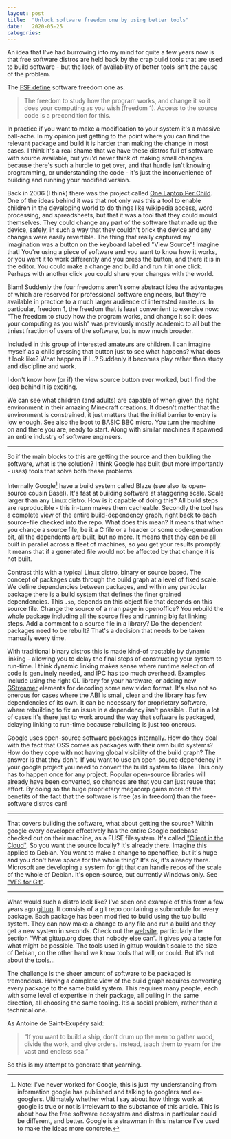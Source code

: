 ```yaml
---
layout: post
title:  "Unlock software freedom one by using better tools"
date:   2020-05-25
categories:
---
```

An idea that I've had burrowing into my mind for quite a few years now is that free software distros are held back by the crap build tools that are used to build software - but the lack of availability of better tools isn’t the cause of the problem.

The [FSF define] software freedom one as:

> The freedom to study how the program works, and change it so it does your computing as you wish (freedom 1). Access to the source code is a precondition for this.

In practice if you want to make a modification to your system it's a massive ball-ache.  In my opinion just getting to the point where you can find the relevant package and build it is harder than making the change in most cases.  I think it's a real shame that we have these distros full of software with source available, but you'd never think of making small changes because there's such a hurdle to get over, and that hurdle isn't knowing programming, or understanding the code - it's just the inconvenience of building and running your modified version.

Back in 2006 (I think) there was the project called [One Laptop Per Child][olpc].  One of the ideas behind it was that not only was this a tool to enable children in the developing world to do things like wikipedia access, word processing, and spreadsheets, but that it was a tool that they could mould themselves.  They could change any part of the software that made up the device, safely, in such a way that they couldn't brick the device and any changes were easily revertible.  The thing that really captured my imagination was a button on the keyboard labelled "View Source"!  Imagine that!  You're using a piece of software and you want to know how it works, or you want it to work differently and you press the button, and there it is in the editor.  You could make a change and build and run it in one click. Perhaps with another click you could share your changes with the world.

Blam! Suddenly the four freedoms aren't some abstract idea the advantages of which are reserved for professional software engineers, but they're available in practice to a much larger audience of interested amateurs.  In particular, freedom 1, the freedom that is least convenient to exercise now:  "The freedom to study how the program works, and change it so it does your computing as you wish" was previously mostly academic to all but the tiniest fraction of users of the software, but is now much broader.

Included in this group of interested amateurs are children.  I can imagine myself as a child pressing that button just to see what happens? what does it look like? What happens if I...?  Suddenly it becomes play rather than study and discipline and work.

I don't know how (or if) the view source button ever worked, but I find the idea behind it is exciting.

We can see what children (and adults) are capable of when given the right environment in their amazing Minecraft creations.  It doesn't matter that the environment is constrained, it just matters that the initial barrier to entry is low enough.  See also the boot to BASIC BBC micro.  You turn the machine on and there you are, ready to start.  Along with similar machines it spawned an entire industry of software engineers.

----

So if the main blocks to this are getting the source and then building the software, what is the solution?  I think Google has built (but more importantly - uses) tools that solve both these problems.

Internally Google[^1] have a build system called Blaze (see also its open-source cousin Basel). It's fast at building software at staggering scale.  Scale larger than any Linux distro.  How is it capable of doing this?  All build steps are reproducible - this in-turn makes them cacheable.  Secondly the tool has a complete view of the entire build-dependency graph, right back to each source-file checked into the repo. What does this mean? It means that when you change a source file, be it a C file or a header or some code-generation bit, all the dependents are built, but no more.  It means that they can be all built in parallel across a fleet of machines, so you get your results promptly.  It means that if a generated file would not be affected by that change it is not built.

Contrast this with a typical Linux distro, binary or source based.  The concept of packages cuts through the build graph at a level of fixed scale.  We define dependencies between packages, and within any particular package there is a build system that defines the finer grained dependencies. This `.so`, depends on this object file that depends on this source file.  Change the source of a man page in openoffice?  You rebuild the whole package including all the source files and running big fat linking steps.  Add a comment to a source file in a library?  Do the dependent packages need to be rebuilt?  That's a decision that needs to be taken manually every time.

With traditional binary distros this is made kind-of tractable by dynamic linking - allowing you to delay the final steps of constructing your system to run-time.  I think dynamic linking makes sense where runtime selection of code is genuinely needed, and IPC has too much overhead.  Examples include using the right GL library for your hardware, or adding new [GStreamer] elements for decoding some new video format.  It's also not so onerous for cases where the ABI is small, clear and the library has few dependencies of its own.  It can be necessary for proprietary software, where rebuilding to fix an issue in a dependency isn't possible . But in a lot of cases it's there just to work around the way that software is packaged, delaying linking to run-time because rebuilding is just too onerous.

Google uses open-source software packages internally.  How do they deal with the fact that OSS comes as packages with their own build systems?  How do they cope with not having global visibility of the build graph? The answer is that they don't. If you want to use an open-source dependency in your google project you need to convert the build system to Blaze.  This only has to happen once for any project.  Popular open-source libraries will already have been converted, so chances are that you can just reuse that effort.  By doing so the huge proprietary megacorp gains more of the benefits of the fact that the software is free (as in freedom) than the free-software distros can!

----

That covers building the software, what about getting the source?  Within google every developer effectively has the entire Google codebase checked out on their machine, as a FUSE filesystem.  It's called ["Client in the Cloud"][1].  So you want the source locally?  It's already there. Imagine this applied to Debian.  You want to make a change to openoffice, but it's huge and you don't have space for the whole thing?  It's ok, it's already there. Microsoft are developing a system for git that can handle repos of the scale of the whole of Debian. It's open-source, but currently Windows only.  See ["VFS for Git"][2].

----

What would such a distro look like?  I’ve seen one example of this from a few years ago [gittup].  It consists of a git repo containing a submodule for every package.  Each package has been modified to build using the tup build system.  They can now make a change to any file and run a build and they get a new system in seconds. Check out the [website](http://gittup.org/gittup/), particularly the section “What gittup.org does that nobody else can”. It gives you a taste for what might be possible. The tools used in gittup wouldn’t scale to the size of Debian, on the other hand we know tools that will, or could.  But it’s not about the tools…

The challenge is the sheer amount of software to be packaged is tremendous.  Having a complete view of the build graph requires converting every package to the same build system. This requires many people, each with some level of expertise in their package, all pulling in the same direction, all choosing the same tooling. It’s a social problem, rather than a technical one.

As Antoine de Saint-Exupéry said:

> “If you want to build a ship, don’t drum up the men to gather wood, divide the work, and give orders. Instead, teach them to yearn for the vast and endless sea.”

So this is my attempt to generate that yearning.

[1]: https://cacm.acm.org/magazines/2016/7/204032-why-google-stores-billions-of-lines-of-code-in-a-single-repository/fulltext
[2]: https://vfsforgit.org/
[one]: https://www.gnu.org/philosophy/free-sw.en.html
[gittup]: https://github.com/gittup/gittup
[GStreamer]: https://gstreamer.freedesktop.org/
[olpc]: http://one.laptop.org/
[FSF define]: https://www.gnu.org/philosophy/free-sw.html


[^1]: Note: I've never worked for Google, this is just my understanding from information google has published and talking to googlers and ex-googlers. Ultimately whether what I say about how things work at google is true or not is irrelevant to the substance of this article.  This is about how the free software ecosystem and distros in particular could be different, and better.  Google is a strawman in this instance I've used to make the ideas more concrete.

